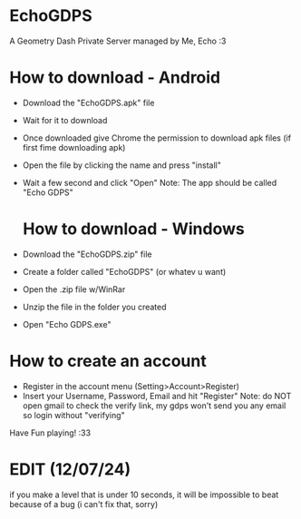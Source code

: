 # EchoGDPS
A Geometry Dash Private Server managed by Me, Echo :3

# How to download - Android
- Download the "EchoGDPS.apk" file
- Wait for it to download
- Once downloaded give Chrome the permission to download apk files (if first fime downloading apk)
- Open the file by clicking the name and press "install"
- Wait a few second and click "Open"
Note: The app should be called "Echo GDPS"

  # How to download - Windows
- Download the "EchoGDPS.zip" file
- Create a folder called "EchoGDPS" (or whatev u want)
- Open the .zip file w/WinRar
- Unzip the file in the folder you created
- Open "Echo GDPS.exe"

# How to create an account
- Register in the account menu (Setting>Account>Register)
- Insert your Username, Password, Email and hit "Register"
Note: do NOT open gmail to check the verify link, my gdps won't send you any email so login without "verifying"

Have Fun playing! :33

# EDIT (12/07/24)

if you make a level that is under 10 seconds, it will be impossible to beat because of a bug (i can't fix that, sorry)
